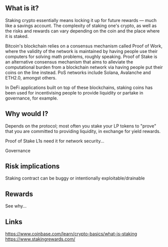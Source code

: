 ## What is it?

Staking crypto essentially means locking it up for future rewards — much like a savings account. The complexity of staking one's crypto, as well as the risks and rewards can vary depending on the coin and the place where it is staked.

Bitcoin's blockchain relies on a consensus mechanism called Proof of Work, where the validity of the network is maintained by having people use their computers for solving math problems, roughly speaking. Proof of Stake is an alternative consensus mechanism that aims to alleviate the computational burden from a blockchain network via having people put their coins on the line instead. PoS networks include Solana, Avalanche and ETH2.0, amongst others.

In DeFi applications built on top of these blockchains, staking coins has been used for incentivising people to provide liquidity or partake in governance, for example.


## Why would I?

Depends on the protocol; most often you stake your LP tokens to "prove" that you are committed to providing liquidity, in exchange for yield rewards.

Proof of Stake L1s need it for network security...

Governance

## Risk implications

Staking contract can be buggy or intentionally exploitable/drainable

## Rewards

See why...

## Links

https://www.coinbase.com/learn/crypto-basics/what-is-staking
https://www.stakingrewards.com/
